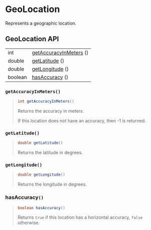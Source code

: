 # GeoLocation

Represents a geographic location.

## GeoLocation API

|         |                                                              |
| ------- | ------------------------------------------------------------ |
| int     | [getAccuracyInMeters](geolocation.md#getaccuracyinmeters) () |
| double  | [getLatitude](geolocation.md#getlatitude) ()                 |
| double  | [getLongitude](geolocation.md#getlongitude) ()               |
| boolean | [hasAccuracy](geolocation.md#hasaccuracy) ()                 |



### `getAccuracyInMeters()`

> ```java
> int getAccuracyInMeters()
> ```
>
> Returns the accuracy in meters.
>
> If this location does not have an accuracy, then -1 is returned.

### `getLatitude()`

> ```java
> double getLatitude()
> ```
>
> Returns the latitude in degrees.

### `getLongitude()`

> ```java
> double getLongitude()
> ```
>
> Returns the longitude in degrees.

### hasAccuracy`()`

> ```java
> boolean hasAccuracy()
> ```
>
> Returns `true` if this location has a horizontal accuracy, `false` otherwise.
